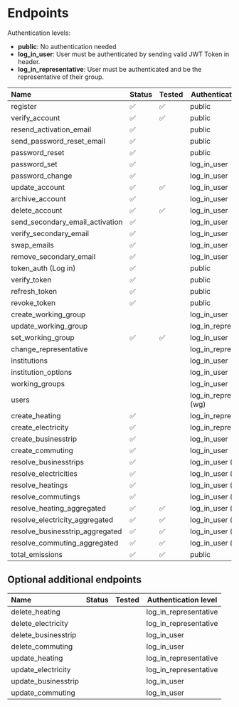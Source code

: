 # Endpoints

Authentication levels:

- **public**: No authentication needed
- **log_in_user**: User must be authenticated by sending valid JWT Token in header.
- **log_in_representative**: User must be authenticated and be the representative of their group.


|Name | Status| Tested | Authentication level|
|:----|-------|-------|------|
| register | :white_check_mark: | :white_check_mark: | public |
| verify_account |:white_check_mark:| :white_check_mark:| public |
| resend_activation_email | :white_check_mark: || public |
| send_password_reset_email | :white_check_mark: || public |
| password_reset | :white_check_mark: || public |
| password_set | :white_check_mark: || log_in_user |
| password_change | :white_check_mark:|| log_in_user |
| update_account | :white_check_mark: | :white_check_mark: | log_in_user |
| archive_account | :white_check_mark: || log_in_user |
| delete_account | :white_check_mark: | :white_check_mark: | log_in_user |
| send_secondary_email_activation | :white_check_mark: || log_in_user |
| verify_secondary_email | :white_check_mark: || log_in_user |
| swap_emails | :white_check_mark: || log_in_user |
| remove_secondary_email | :white_check_mark: || log_in_user |
| token_auth (Log in) | :white_check_mark: || public |
| verify_token | :white_check_mark: || public |
| refresh_token  | :white_check_mark: || public |
| revoke_token | :white_check_mark: || public |
| create_working_group ||| log_in_user |
| update_working_group ||| log_in_representative |
| set_working_group | :white_check_mark: | :white_check_mark: | log_in_user |
| change_representative ||| log_in_representative |
| institutions ||| log_in_user |
| institution_options ||| log_in_user |
| working_groups ||| log_in_user |
| users ||| log_in_representative (wg)|
| create_heating | :white_check_mark: ||log_in_representative |
| create_electricity | :white_check_mark: ||log_in_representative |
| create_businesstrip | :white_check_mark: || log_in_user |
| create_commuting | :white_check_mark: || log_in_user |
| resolve_businesstrips| :white_check_mark: || log_in_user (own)|
| resolve_electricities| :white_check_mark: || log_in_user (group)|
| resolve_heatings| :white_check_mark: || log_in_user (group)|
| resolve_commutings| :white_check_mark: || log_in_user (own)|
| resolve_heating_aggregated| :white_check_mark: | :white_check_mark: | log_in_user (group)|
| resolve_electricity_aggregated|:white_check_mark: | :white_check_mark: | log_in_user (group)|
| resolve_businesstrip_aggregated|:white_check_mark: | :white_check_mark:| log_in_user (group)|
| resolve_commuting_aggregated| :white_check_mark:| :white_check_mark:| log_in_user (group)|
| total_emissions | :white_check_mark:| :white_check_mark:| public |


## Optional additional endpoints
|Name | Status| Tested | Authentication level|
|:----|-------|-------|------|
| delete_heating |  | |log_in_representative |
| delete_electricity |  ||log_in_representative |
| delete_businesstrip |  || log_in_user |
| delete_commuting |  || log_in_user |
| update_heating |  | |log_in_representative |
| update_electricity |  ||log_in_representative |
| update_businesstrip |  || log_in_user |
| update_commuting |  || log_in_user |
